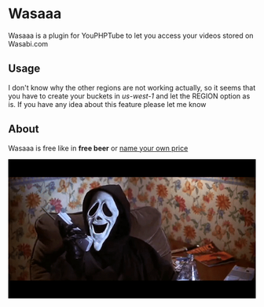 # Wasaaa

Wasaaa is a plugin for YouPHPTube to let you access your videos stored on Wasabi.com

## Usage

I don't know why the other regions are not working actually, so it seems that you have to create your buckets in *us-west-1* and let the REGION option as is. If you have any idea about this feature please let me know

## About

Wasaaa is free like in **free beer** or [name your own price](https://gum.co/lpwZh)

[![Wasaaa](Wasaaa.gif)](https://fr.tipeee.com/nazimboudeffa#reward-300065)
